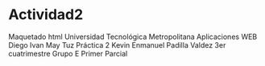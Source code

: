 # Actividad2
 Maquetado html
Universidad Tecnológica Metropolitana
Aplicaciones WEB
Diego Ivan May Tuz
Práctica 2
Kevin Enmanuel Padilla Valdez
3er cuatrimestre
Grupo E
Primer Parcial